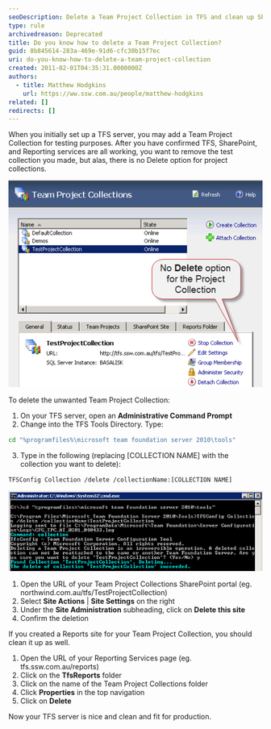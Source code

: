 ```yaml
---
seoDescription: Delete a Team Project Collection in TFS and clean up SharePoint and Reporting Services sites to free up server resources.
type: rule
archivedreason: Deprecated
title: Do you know how to delete a Team Project Collection?
guid: 8b845614-283a-469e-91d6-cfc30b15f7ec
uri: do-you-know-how-to-delete-a-team-project-collection
created: 2011-02-01T04:35:31.0000000Z
authors:
  - title: Matthew Hodgkins
    url: https://ww.ssw.com.au/people/matthew-hodgkins
related: []
redirects: []
---
```


When you initially set up a TFS server, you may add a Team Project Collection for testing purposes. After you have confirmed TFS, SharePoint, and Reporting services are all working, you want to remove the test collection you made, but alas, there is no Delete option for project collections.

<!--endintro-->

![Figure: There is no way to delete the Team Project Collection from the TFS Administration console](tfs-admin-no-delete.png)

To delete the unwanted Team Project Collection:

1. On your TFS server, open an
   **Administrative Command Prompt**
2. Change into the TFS Tools Directory. Type:

```bash
cd "%programfiles%\microsoft team foundation server 2010\tools"
```

3. Type in the following (replacing [COLLECTION NAME] with the collection you want to delete):

```bash
TFSConfig Collection /delete /collectionName:[COLLECTION NAME]
```

![Figure: Use the TFSConfig tool to delete a Team Project Collection (If you created a SharePoint Portal for your Team Project Collection, you should clean it up as well)](tfs-admin-delete-collection.png)

1. Open the URL of your Team Project Collections SharePoint portal (eg. northwind.com.au/tfs/TestProjectCollection)
2. Select
   **Site Actions** |
   **Site Settings** on the right
3. Under the
   **Site Administration** subheading, click on
   **Delete this site**
4. Confirm the deletion

If you created a Reports site for your Team Project Collection, you should clean it up as well.

1. Open the URL of your Reporting Services page (eg. tfs.ssw.com.au/reports)
2. Click on the
   **TfsReports** folder
3. Click on the name of the Team Project Collections folder
4. Click
   **Properties** in the top navigation
5. Click on
   **Delete**

Now your TFS server is nice and clean and fit for production.
